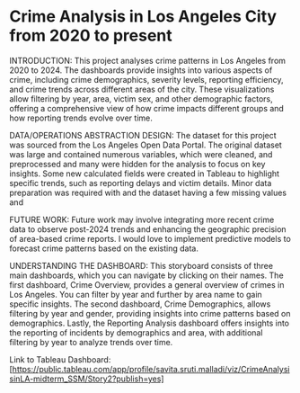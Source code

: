 # Crime Analysis in Los Angeles City from 2020 to present

INTRODUCTION: This project analyses crime patterns in Los Angeles from 2020 to 2024. The dashboards provide insights into various aspects of crime, including crime demographics, severity levels, reporting efficiency, and crime trends across different areas of the city. These visualizations allow filtering by year, area, victim sex, and other demographic factors, offering a comprehensive view of how crime impacts different groups and how reporting trends evolve over time.

DATA/OPERATIONS ABSTRACTION DESIGN: The dataset for this project was sourced from the Los Angeles Open Data Portal. The original dataset was large and contained numerous variables, which were cleaned, and preprocessed and many were hidden for the analysis to focus on key insights. Some new calculated fields were created in Tableau to highlight specific trends, such as reporting delays and victim details. Minor data preparation was required with and the dataset having a few missing values and

FUTURE WORK: Future work may involve integrating more recent crime data to observe post-2024 trends and enhancing the geographic precision of area-based crime reports. I would love to implement predictive models to forecast crime patterns based on the existing data. 

UNDERSTANDING THE DASHBOARD: This storyboard consists of three main dashboards, which you can navigate by clicking on their names. The first dashboard, Crime Overview, provides a general overview of crimes in Los Angeles. You can filter by year and further by area name to gain specific insights. The second dashboard, Crime Demographics, allows filtering by year and gender, providing insights into crime patterns based on demographics. Lastly, the Reporting Analysis dashboard offers insights into the reporting of incidents by demographics and area, with additional filtering by year to analyze trends over time.

Link to Tableau Dashboard:
[https://public.tableau.com/app/profile/savita.sruti.malladi/viz/CrimeAnalysisinLA-midterm_SSM/Story2?publish=yes]
